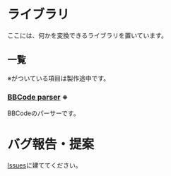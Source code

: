 # ライブラリ
ここには、何かを変換できるライブラリを置いています。

## 一覧

※がついている項目は製作途中です。

### [BBCode parser](https://github.com/yuzupon1133/osu-tools/blob/main/extra/osu_bbcode_parser.js) ※
BBCodeのパーサーです。

# バグ報告・提案

[Issues](https://github.com/yuzupon1133/osu-tools/issues)に建ててください。
